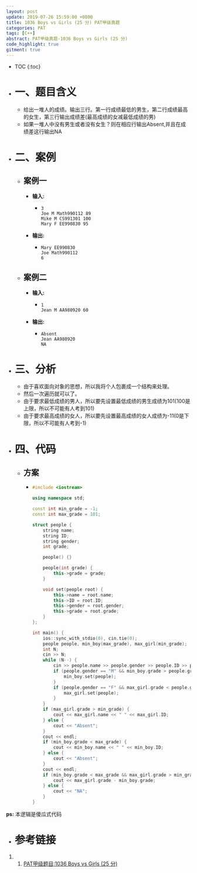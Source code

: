 ```yaml
---
layout: post
update: 2019-07-26 15:59:00 +0800
title: 1036 Boys vs Girls (25 分) PAT甲级真题
categories: PAT
tags: [C++]
abstract: PAT甲级真题-1036 Boys vs Girls (25 分)
code_highlight: true
gitment: true
---
```

* TOC
{:toc}
* # 一、题目含义
    * 给出一堆人的成绩。输出三行。第一行成绩最低的男生，第二行成绩最高的女生，第三行输出成绩差(最高成绩的女减最低成绩的男)
    * 如果一堆人中没有男生或者没有女生？则在相应行输出Absent,并且在成绩差这行输出NA
* # 二、案例
    * ## 案例一
        * **输入:**    
            *   ```none
                3
                Joe M Math990112 89
                Mike M CS991301 100
                Mary F EE990830 95
                ```
        * **输出:** 
            *   ```none
                Mary EE990830
                Joe Math990112
                6
                ```
    * ## 案例二
        * **输入:**    
            *   ```none
                1
                Jean M AA980920 60
                ```
        * **输出:** 
            *   ```none
                Absent
                Jean AA980920
                NA
                ```
* # 三、分析
    * 由于喜欢面向对象的思想，所以我将个人包裹成一个结构来处理。
    * 然后一次遍历就可以了。
    * 由于要求最低成绩的男人，所以要先设置最低成绩的男生成绩为101(100是上限，所以不可能有人考到101)
    * 由于要求最高成绩的女人，所以要先设置最高成绩的女人成绩为-11(0是下限，所以不可能有人考到-1)
* # 四、代码
    *   ## 方案
        *   ```cpp
            #include <iostream>
            
            using namespace std;
            
            const int min_grade = -1;
            const int max_grade = 101;
            
            struct people {
                string name;
                string ID;
                string gender;
                int grade;
            
                people() {}
            
                people(int grade) {
                    this->grade = grade;
                }
            
                void set(people root) {
                    this->name = root.name;
                    this->ID = root.ID;
                    this->gender = root.gender;
                    this->grade = root.grade;
                }
            };
            
            int main() {
                ios::sync_with_stdio(0), cin.tie(0);
                people people, min_boy(max_grade), max_girl(min_grade);
                int N;
                cin >> N;
                while (N--) {
                    cin >> people.name >> people.gender >> people.ID >> people.grade;
                    if (people.gender == "M" && min_boy.grade > people.grade) {
                        min_boy.set(people);
                    }
                    if (people.gender == "F" && max_girl.grade < people.grade) {
                        max_girl.set(people);
                    }
                }
                if (max_girl.grade > min_grade) {
                    cout << max_girl.name << " " << max_girl.ID;
                } else {
                    cout << "Absent";
                }
                cout << endl;
                if (min_boy.grade < max_grade) {
                    cout << min_boy.name << " " << min_boy.ID;
                } else {
                    cout << "Absent";
                }
                cout << endl;
                if (min_boy.grade < max_grade && max_girl.grade > min_grade) {
                    cout << max_girl.grade - min_boy.grade;
                } else {
                    cout << "NA";
                }
            }
            ```

**ps:** 本逻辑是傻瓜式代码
* # 参考链接
1. 1. [PAT甲级题目:1036 Boys vs Girls (25 分)](https://pintia.cn/problem-sets/994805342720868352/problems/994805453203030016)

